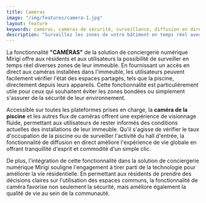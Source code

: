 ```yaml
---
title: Caméras
image: "/img/features/camera-1.jpg"
layout: feature
keywords: caméras, caméras de sécurité, surveillance, diffusion en direct, surveillance à distance, sécurité
description: "Surveillez les zones de votre bâtiment en temps réel avec la fonction caméra de Mirigi pour une sécurité accrue."
---
```

La fonctionnalité **"CAMÉRAS"** de la solution de conciergerie numérique Mirigi offre aux résidents et aux utilisateurs la possibilité de surveiller en temps réel diverses zones de leur immeuble. En fournissant un accès en direct aux caméras installées dans l'immeuble, les utilisateurs peuvent facilement vérifier l'état des espaces partagés, tels que la piscine, directement depuis leurs appareils. Cette fonctionnalité est particulièrement utile pour ceux qui souhaitent éviter les zones bondées ou simplement s'assurer de la sécurité de leur environnement.

Accessible sur toutes les plateformes prises en charge, la **caméra de la piscine** et les autres flux de caméras offrent une expérience de visionnage fluide, permettant aux utilisateurs de rester informés des conditions actuelles des installations de leur immeuble. Qu'il s'agisse de vérifier le taux d'occupation de la piscine ou de surveiller l'activité du hall d'entrée, la fonctionnalité de diffusion en direct améliore l'expérience de vie globale en offrant tranquillité d'esprit et commodité d'un simple clic.

De plus, l'intégration de cette fonctionnalité dans la solution de conciergerie numérique Mirigi souligne l'engagement à tirer parti de la technologie pour améliorer la vie résidentielle. En permettant aux résidents de prendre des décisions claires sur l'utilisation des espaces communs, la fonctionnalité de caméra favorise non seulement la sécurité, mais améliore également la qualité de vie au sein de la communauté.





